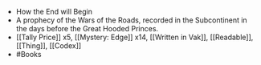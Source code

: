 - How the End will Begin
- A prophecy of the Wars of the Roads, recorded in the Subcontinent in the days before the Great Hooded Princes.
- [[Tally Price]] x5, [[Mystery: Edge]] x14, [[Written in Vak]], [[Readable]], [[Thing]], [[Codex]]
- #Books